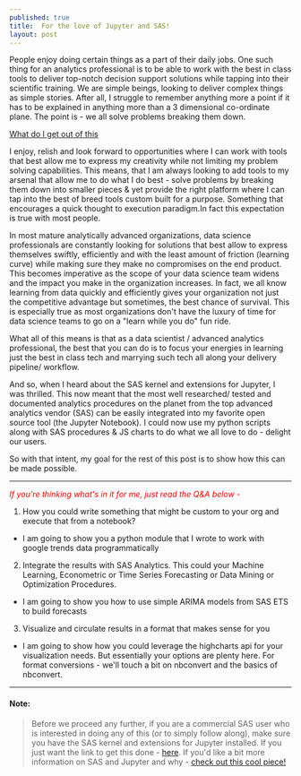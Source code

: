 ```yaml
---
published: true
title:  For the love of Jupyter and SAS!
layout: post
---
```

People enjoy doing certain things as a part of their daily jobs. One such thing for an analytics professional is to be able to work with the
best in class tools to deliver top-notch decision support solutions while tapping
into their scientific training. We are simple beings, looking to deliver complex
things as simple stories. After all, I struggle to remember anything more a point if it has to be explained
in anything more than a 3 dimensional co-ordinate plane. The point is - we all solve problems breaking them down.

[What do I get out of this](#tasks)

I enjoy, relish and look forward to opportunities where I can work with tools that best allow me to express my creativity while not limiting my problem
solving capabilities. This means, that  I am always looking to add tools to my arsenal that allow me to do what I do best - solve problems by
breaking them down into smaller pieces & yet provide the right platform where I can tap into the best of breed tools custom built for a purpose. Something that encourages a quick thought to execution paradigm.In fact this expectation is true with most people.

In most mature analytically advanced organizations, data science professionals are constantly looking for solutions that best allow to express themselves swiftly,
efficiently and with the least amount of friction (learning curve) while making sure they make no compromises on the end product. This becomes imperative as the scope of your data science team widens and the impact you make in the organization
increases. In fact, we all know learning from data quickly and efficiently
gives your organization not just the competitive advantage but sometimes, the best chance of survival.
This is especially true as most organizations don't have the luxury of time for
data science teams to go on a "learn while you do" fun ride.

What all of this means is that as a data scientist / advanced analytics professional, the best that you can do is to focus your energies in
learning just the best in class tech and marrying such tech all along your delivery pipeline/ workflow.

And so, when I heard about the SAS kernel and extensions for Jupyter, I was thrilled.
This now meant that the most well researched/ tested and documented analytics procedures on the planet from the
top advanced analytics vendor (SAS) can be easily integrated into my favorite open source tool (the Jupyter Notebook).
I could now use my python scripts along with SAS procedures & JS charts to do what we all love to do - delight our
users.

<a name="tasks">
</a>So with that intent, my goal for the rest of this post is to show how this can be made possible.

*************
*<font color="red"> If you're thinking what's in it for me, just read the Q&A below -</font>*

1. How you could write something that might be custom to your org and execute that from a notebook?
  * I am going to show you a python module that I wrote to work with google trends data programmatically
2. Integrate the results with SAS Analytics. This could your Machine Learning, Econometric or Time Series Forecasting
or Data Mining or Optimization Procedures.
  * I am going to show you how to use simple ARIMA models from SAS ETS to build forecasts
3. Visualize and circulate results in a format that makes sense for you
  * I am going to show how you could leverage the highcharts api for your visualization needs. But essentially your options are
    plenty here. For format conversions - we'll touch a bit on nbconvert and the basics of nbconvert.

********************

#### Note:
>Before we proceed any further, if you are a commercial SAS user who is interested in doing any of this (or to simply follow along),
make sure you have the SAS kernel and extensions for Jupyter installed. If you just want the link to get this done - [here](https://github.com/sassoftware/sas_kernel).
If you'd like a bit more information on SAS and Jupyter and why - [check out this cool piece!](http://blogs.sas.com/content/sasdummy/2016/04/24/how-to-run-sas-programs-in-jupyter-notebook/)